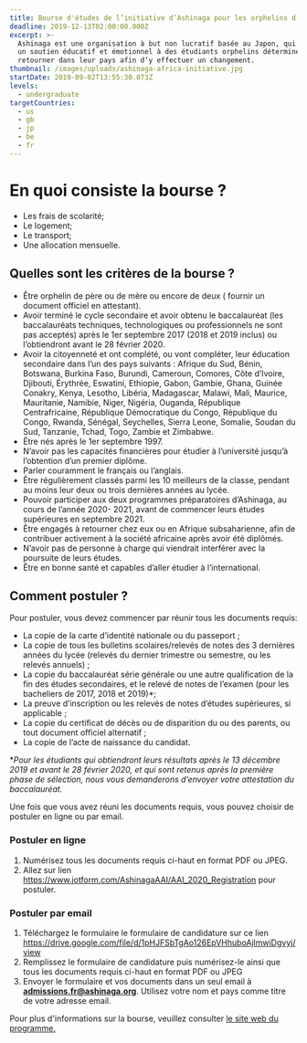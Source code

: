 ```yaml
---
title: Bourse d'études de l’initiative d’Ashinaga pour les orphelins d'Afrique.
deadline: 2019-12-13T02:00:00.000Z
excerpt: >-
  Ashinaga est une organisation à but non lucratif basée au Japon, qui procure
  un soutien éducatif et émotionnel à des étudiants orphelins déterminés à
  retourner dans leur pays afin d’y effectuer un changement.
thumbnail: /images/uploads/ashinaga-africa-initiative.jpg
startDate: 2019-09-02T13:55:30.073Z
levels:
  - undergraduate
targetCountries:
  - us
  - gb
  - jp
  - be
  - fr
---
```

# En quoi consiste la bourse ?

* Les frais de scolarité; 
* Le logement;
* Le transport;
* Une allocation mensuelle.

## Quelles sont les critères de la bourse ?

* Être orphelin de père ou de mère ou encore de deux ( fournir un document officiel en attestant). 
* Avoir terminé le cycle secondaire et avoir obtenu le baccalauréat (les baccalauréats techniques, technologiques ou professionnels ne sont pas acceptés) après le 1er septembre 2017 (2018 et 2019 inclus) ou l’obtiendront avant le 28 février 2020. 
* Avoir la citoyenneté et ont complété, ou vont compléter, leur éducation secondaire dans l’un des pays suivants : Afrique du Sud, Bénin, Botswana, Burkina Faso, Burundi, Cameroun, Comores, Côte d’Ivoire, Djibouti, Érythrée, Eswatini, Ethiopie, Gabon, Gambie, Ghana, Guinée Conakry, Kenya, Lesotho, Libéria, Madagascar, Malawi, Mali, Maurice, Mauritanie, Namibie, Niger, Nigéria, Ouganda, République Centrafricaine, République Démocratique du Congo, République du Congo, Rwanda, Sénégal, Seychelles, Sierra Leone, Somalie, Soudan du Sud, Tanzanie, Tchad, Togo, Zambie et Zimbabwe. 
* Être nés après le 1er septembre 1997. 
* N’avoir pas les capacités financières pour étudier à l’université jusqu’à  l’obtention d’un premier diplôme. 
* Parler couramment le français ou l’anglais. 
* Être régulièrement classés parmi les 10 meilleurs de la classe, pendant au moins leur deux ou trois dernières années au lycée. 
* Pouvoir participer aux deux programmes préparatoires d’Ashinaga, au cours de l’année 2020- 2021, avant de commencer leurs études supérieures en septembre 2021. 
* Être engagés à retourner chez eux ou en Afrique subsaharienne, afin de contribuer activement à la société africaine après avoir été diplômés. 
* N’avoir pas de personne à charge qui viendrait interférer avec la poursuite de leurs études. 
* Être en bonne santé et capables d’aller étudier à l’international. 

## Comment postuler ?

Pour postuler, vous devez commencer par réunir tous les documents requis:

* La copie de la carte d’identité nationale ou du passeport ;
* La copie de tous les bulletins scolaires/relevés de notes des 3 dernières années du lycée (relevés du dernier trimestre ou semestre, ou les relevés annuels) ;
* La copie du baccalauréat série générale ou une autre qualification de la fin des études secondaires, et le relevé de notes de l’examen (pour les bacheliers de 2017, 2018 et 2019)*;
* La preuve d’inscription ou les relevés de notes d’études supérieures, si applicable ;
* La copie du certificat de décès ou de disparition du ou des parents, ou tout document officiel alternatif ;
* La copie de l’acte de naissance du candidat.

\*_Pour les étudiants qui obtiendront leurs résultats après le 13 décembre 2019 et avant le 28 février 2020, et qui sont retenus après la première phase de sélection, nous vous demanderons d’envoyer votre attestation du baccalauréat._

Une fois que vous avez réuni les documents requis, vous pouvez choisir de postuler en ligne ou par email.

### Postuler en ligne

1. Numérisez tous les documents requis ci-haut en format PDF ou JPEG.
2. Allez sur lien <a href="https://www.jotform.com/AshinagaAAI/AAI_2020_Registration" target="_blank" rel="noreferrer noopener">https://www.jotform.com/AshinagaAAI/AAI_2020_Registration</a> pour postuler.

### Postuler par email

1. Téléchargez le formulaire le formulaire de candidature sur ce lien  <a href="https://drive.google.com/file/d/1pHJFSbTgAo126EpVHhuboAjlmwiDgvyj/view" target="_blank" rel="noopener noreferrer">https://drive.google.com/file/d/1pHJFSbTgAo126EpVHhuboAjlmwiDgvyj/view</a> 
2. Remplissez le formulaire de candidature puis numérisez-le ainsi que tous les documents requis ci-haut en format PDF ou JPEG
3. Envoyer le formulaire et vos documents dans un seul email à <a href="mailto:**admissions.fr@ashinaga.org**">**admissions.fr@ashinaga.org**</a>. Utilisez votre nom et pays comme titre de votre adresse email.


Pour plus d'informations sur la bourse, veuillez consulter <a href="https://en.ashinaga.org/candidatures/?lang=fr" target="_blank" rel="noopener noreferrer">le site web du programme.</a>

